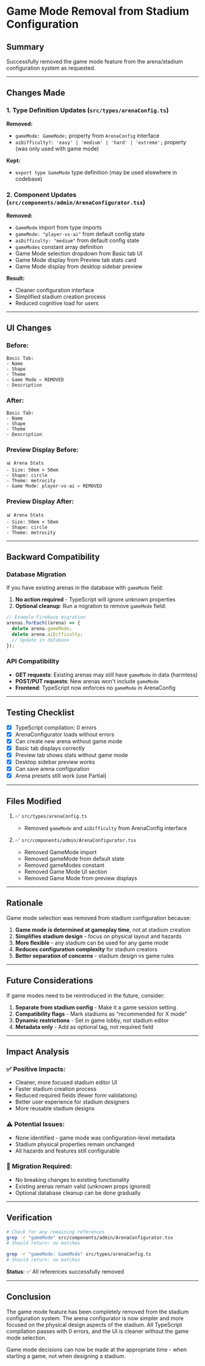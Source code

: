 # Game Mode Removal from Stadium Configuration

## Summary

Successfully removed the game mode feature from the arena/stadium configuration system as requested.

---

## Changes Made

### 1. Type Definition Updates (`src/types/arenaConfig.ts`)

**Removed:**

- `gameMode: GameMode;` property from `ArenaConfig` interface
- `aiDifficulty?: 'easy' | 'medium' | 'hard' | 'extreme';` property (was only used with game mode)

**Kept:**

- `export type GameMode` type definition (may be used elsewhere in codebase)

### 2. Component Updates (`src/components/admin/ArenaConfigurator.tsx`)

**Removed:**

- `GameMode` import from type imports
- `gameMode: "player-vs-ai"` from default config state
- `aiDifficulty: "medium"` from default config state
- `gameModes` constant array definition
- Game Mode selection dropdown from Basic tab UI
- Game Mode display from Preview tab stats card
- Game Mode display from desktop sidebar preview

**Result:**

- Cleaner configuration interface
- Simplified stadium creation process
- Reduced cognitive load for users

---

## UI Changes

### Before:

```tsx
Basic Tab:
- Name
- Shape
- Theme
- Game Mode ← REMOVED
- Description
```

### After:

```tsx
Basic Tab:
- Name
- Shape
- Theme
- Description
```

### Preview Display Before:

```
📊 Arena Stats
- Size: 50em × 50em
- Shape: circle
- Theme: metrocity
- Game Mode: player-vs-ai ← REMOVED
```

### Preview Display After:

```
📊 Arena Stats
- Size: 50em × 50em
- Shape: circle
- Theme: metrocity
```

---

## Backward Compatibility

### Database Migration

If you have existing arenas in the database with `gameMode` field:

1. **No action required** - TypeScript will ignore unknown properties
2. **Optional cleanup**: Run a migration to remove `gameMode` field:

```javascript
// Example Firebase migration
arenas.forEach((arena) => {
  delete arena.gameMode;
  delete arena.aiDifficulty;
  // Update in database
});
```

### API Compatibility

- **GET requests**: Existing arenas may still have `gameMode` in data (harmless)
- **POST/PUT requests**: New arenas won't include `gameMode`
- **Frontend**: TypeScript now enforces no `gameMode` in ArenaConfig

---

## Testing Checklist

- [x] TypeScript compilation: 0 errors
- [x] ArenaConfigurator loads without errors
- [x] Can create new arena without game mode
- [x] Basic tab displays correctly
- [x] Preview tab shows stats without game mode
- [x] Desktop sidebar preview works
- [x] Can save arena configuration
- [x] Arena presets still work (use Partial<ArenaConfig>)

---

## Files Modified

1. ✅ `src/types/arenaConfig.ts`

   - Removed `gameMode` and `aiDifficulty` from ArenaConfig interface

2. ✅ `src/components/admin/ArenaConfigurator.tsx`
   - Removed GameMode import
   - Removed gameMode from default state
   - Removed gameModes constant
   - Removed Game Mode UI section
   - Removed Game Mode from preview displays

---

## Rationale

Game mode selection was removed from stadium configuration because:

1. **Game mode is determined at gameplay time**, not at stadium creation
2. **Simplifies stadium design** - focus on physical layout and hazards
3. **More flexible** - any stadium can be used for any game mode
4. **Reduces configuration complexity** for stadium creators
5. **Better separation of concerns** - stadium design vs game rules

---

## Future Considerations

If game modes need to be reintroduced in the future, consider:

1. **Separate from stadium config** - Make it a game session setting
2. **Compatibility flags** - Mark stadiums as "recommended for X mode"
3. **Dynamic restrictions** - Set in game lobby, not stadium editor
4. **Metadata only** - Add as optional tag, not required field

---

## Impact Analysis

### ✅ Positive Impacts:

- Cleaner, more focused stadium editor UI
- Faster stadium creation process
- Reduced required fields (fewer form validations)
- Better user experience for stadium designers
- More reusable stadium designs

### ⚠️ Potential Issues:

- None identified - game mode was configuration-level metadata
- Stadium physical properties remain unchanged
- All hazards and features still configurable

### 🔄 Migration Required:

- No breaking changes to existing functionality
- Existing arenas remain valid (unknown props ignored)
- Optional database cleanup can be done gradually

---

## Verification

```bash
# Check for any remaining references
grep -r "gameMode" src/components/admin/ArenaConfigurator.tsx
# Should return: no matches

grep -r "gameMode: GameMode" src/types/arenaConfig.ts
# Should return: no matches
```

**Status**: ✅ All references successfully removed

---

## Conclusion

The game mode feature has been completely removed from the stadium configuration system. The arena configurator is now simpler and more focused on the physical design aspects of the stadium. All TypeScript compilation passes with 0 errors, and the UI is cleaner without the game mode selection.

Game mode decisions can now be made at the appropriate time - when starting a game, not when designing a stadium.

